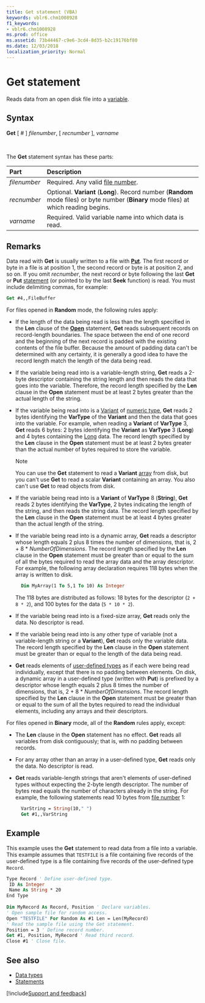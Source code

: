 ```yaml
---
title: Get statement (VBA)
keywords: vblr6.chm1008928
f1_keywords:
- vblr6.chm1008928
ms.prod: office
ms.assetid: 73b44467-c9e6-3cd4-8d35-b2c19176bf80
ms.date: 12/03/2018
localization_priority: Normal
---
```



# Get statement

Reads data from an open disk file into a [variable](../../Glossary/vbe-glossary.md#variable).

## Syntax

**Get** [ # ] _filenumber_, [ _recnumber_ ], _varname_

<br/>

The **Get** statement syntax has these parts:

|Part|Description|
|:-----|:-----|
| _filenumber_|Required. Any valid [file number](../../Glossary/vbe-glossary.md#file-number).|
| _recnumber_|Optional. **Variant** (**Long**). Record number (**Random** mode files) or byte number (**Binary** mode files) at which reading begins.|
| _varname_|Required. Valid variable name into which data is read.|

## Remarks

Data read with **Get** is usually written to a file with **[Put](put-statement.md)**. The first record or byte in a file is at position 1, the second record or byte is at position 2, and so on. If you omit _recnumber_, the next record or byte following the last **Get** or **Put** [statement](../../Glossary/vbe-glossary.md#statement) (or pointed to by the last **Seek** function) is read. You must include delimiting commas, for example:

```vb
Get #4,,FileBuffer 

```

For files opened in **Random** mode, the following rules apply:

- If the length of the data being read is less than the length specified in the **Len** clause of the **[Open](open-statement.md)** statement, **Get** reads subsequent records on record-length boundaries. The space between the end of one record and the beginning of the next record is padded with the existing contents of the file buffer. Because the amount of padding data can't be determined with any certainty, it is generally a good idea to have the record length match the length of the data being read.
    
- If the variable being read into is a variable-length string, **Get** reads a 2-byte descriptor containing the string length and then reads the data that goes into the variable. Therefore, the record length specified by the **Len** clause in the **Open** statement must be at least 2 bytes greater than the actual length of the string.
    
- If the variable being read into is a [Variant](../../Glossary/vbe-glossary.md#variant-data-type) of [numeric type](../../Glossary/vbe-glossary.md#numeric-type), **Get** reads 2 bytes identifying the **VarType** of the **Variant** and then the data that goes into the variable. For example, when reading a **Variant** of **VarType** 3, **Get** reads 6 bytes: 2 bytes identifying the **Variant** as **VarType** 3 (**Long**) and 4 bytes containing the [Long](../../Glossary/vbe-glossary.md#long-data-type) data. The record length specified by the **Len** clause in the **Open** statement must be at least 2 bytes greater than the actual number of bytes required to store the variable.
    
  > [!NOTE] 
  > You can use the **Get** statement to read a **Variant** [array](../../Glossary/vbe-glossary.md#array) from disk, but you can't use **Get** to read a scalar **Variant** containing an array. You also can't use **Get** to read objects from disk.

- If the variable being read into is a **Variant** of **VarType** 8 (**String**), **Get** reads 2 bytes identifying the **VarType**, 2 bytes indicating the length of the string, and then reads the string data. The record length specified by the **Len** clause in the **Open** statement must be at least 4 bytes greater than the actual length of the string.
    
- If the variable being read into is a dynamic array, **Get** reads a descriptor whose length equals 2 plus 8 times the number of dimensions, that is, 2 + 8 * _NumberOfDimensions_. The record length specified by the **Len** clause in the **Open** statement must be greater than or equal to the sum of all the bytes required to read the array data and the array descriptor. For example, the following array declaration requires 118 bytes when the array is written to disk.
    
  ```vb
    Dim MyArray(1 To 5,1 To 10) As Integer 
  ```

  The 118 bytes are distributed as follows: 18 bytes for the descriptor (`2 + 8 * 2`), and 100 bytes for the data (`5 * 10 * 2`).
    
- If the variable being read into is a fixed-size array, **Get** reads only the data. No descriptor is read.
    
- If the variable being read into is any other type of variable (not a variable-length string or a **Variant**), **Get** reads only the variable data. The record length specified by the **Len** clause in the **Open** statement must be greater than or equal to the length of the data being read.
    
- **Get** reads elements of [user-defined types](../../Glossary/vbe-glossary.md#user-defined-type) as if each were being read individually, except that there is no padding between elements. On disk, a dynamic array in a user-defined type (written with **Put**) is prefixed by a descriptor whose length equals 2 plus 8 times the number of dimensions, that is, 2 + 8 * _NumberOfDimensions_. The record length specified by the **Len** clause in the **Open** statement must be greater than or equal to the sum of all the bytes required to read the individual elements, including any arrays and their descriptors.
    

For files opened in **Binary** mode, all of the **Random** rules apply, except:

- The **Len** clause in the **Open** statement has no effect. **Get** reads all variables from disk contiguously; that is, with no padding between records.
    
- For any array other than an array in a user-defined type, **Get** reads only the data. No descriptor is read.
    
- **Get** reads variable-length strings that aren't elements of user-defined types without expecting the 2-byte length descriptor. The number of bytes read equals the number of characters already in the string. For example, the following statements read 10 bytes from [file number](../../Glossary/vbe-glossary.md#file-number) 1:
    
  ```vb
    VarString = String(10," ") 
    Get #1,,VarString 

  ```



## Example

This example uses the **Get** statement to read data from a file into a variable. This example assumes that `TESTFILE` is a file containing five records of the user-defined type is a file containing five records of the user-defined type `Record`.


```vb
Type Record ' Define user-defined type. 
 ID As Integer 
 Name As String * 20 
End Type 
 
Dim MyRecord As Record, Position ' Declare variables. 
' Open sample file for random access. 
Open "TESTFILE" For Random As #1 Len = Len(MyRecord) 
' Read the sample file using the Get statement. 
Position = 3 ' Define record number. 
Get #1, Position, MyRecord ' Read third record. 
Close #1 ' Close file. 

```


## See also

- [Data types](data-type-summary.md)
- [Statements](../statements.md)

[!include[Support and feedback](~/includes/feedback-boilerplate.md)]

